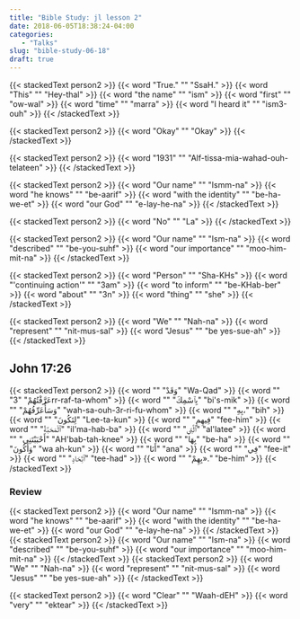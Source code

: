 ```yaml
---
title: "Bible Study: jl lesson 2"
date: 2018-06-05T18:38:24-04:00
categories:
   - "Talks"
slug: "bible-study-06-18"
draft: true
---
```


{{< stackedText person2 >}}
   {{< word "True." "" "SsaH." >}}
   {{< word "This" "" "Hey-thal" >}}
   {{< word "the name" "" "ism" >}}
   {{< word "first" "" "ow-wal" >}}
   {{< word "time" "" "marra" >}}
   {{< word "I heard it" "" "ism3-ouh" >}}
{{< /stackedText >}}

{{< stackedText person2 >}}
   {{< word "Okay" "" "Okay" >}}
{{< /stackedText >}}

{{< stackedText person2 >}}
   {{< word "1931" "" "Alf-tissa-mia-wahad-ouh-telateen" >}}
{{< /stackedText >}}

{{< stackedText person2 >}}
   {{< word "Our name" "" "Ismm-na" >}}
   {{< word "he knows" "" "be-aarif" >}}
   {{< word "with the identity" "" "be-ha-we-et" >}}
   {{< word "our God" "" "e-lay-he-na" >}}
{{< /stackedText >}}

{{< stackedText person2 >}}
   {{< word "No" "" "La" >}}
{{< /stackedText >}}

{{< stackedText person2 >}}
   {{< word "Our name" "" "Ism-na" >}}
   {{< word "described" "" "be-you-suhf" >}}
   {{< word "our importance" "" "moo-him-mit-na" >}}
{{< /stackedText >}}

{{< stackedText person2 >}}
   {{< word "Person" "" "Sha-KHs" >}}
   {{< word "'continuing action'" "" "3am" >}}
   {{< word "to inform" "" "be-KHab-ber" >}}
   {{< word "about" "" "3n" >}}
   {{< word "thing" "" "she" >}}
{{< /stackedText >}}

{{< stackedText person2 >}}
   {{< word "We" "" "Nah-na" >}}
   {{< word "represent" "" "nit-mus-sal" >}}
   {{< word "Jesus" "" "be yes-sue-ah" >}}
{{< /stackedText >}}

## John 17:26

{{< stackedText person2 >}}
   {{< word "" "وَقَدْ" "Wa-Qad" >}}
   {{< word "" "عَرَّفْتُهُمْ" "3rr-raf-ta-whom" >}}
   {{< word "" "بِٱسْمِكَ" "bi's-mik" >}}
   {{< word "" "وَسَأُعَرِّفُهُمْ" "wah-sa-ouh-3r-ri-fu-whom" >}}
   {{< word "" "بِهِ،" "bih" >}}
   {{< word "" "لِتَكُونَ" "Lee-ta-kun" >}}
   {{< word "" "فِيهِمِ" "fee-him" >}}
   {{< word "" "ٱلْمَحَبَّةُ" "il'ma-hab-ba" >}}
   {{< word "" "ٱلَّتِي" "al'latee" >}}
   {{< word "" "أَحْبَبْتَنِي" "AH'bab-tah-knee" >}}
   {{< word "" "بِهَا" "be-ha" >}}
   {{< word "" "وَأَكُونَ" "wa ah-kun" >}}
   {{< word "" "أَنَا" "ana" >}}
   {{< word "" "فِي" "fee-it" >}}
   {{< word "" "ٱتِّحَادٍ" "tee-had" >}}
   {{< word "" "بِهِمْ»." "be-him" >}}
{{< /stackedText >}}

### Review
{{< stackedText person2 >}}
   {{< word "Our name" "" "Ismm-na" >}}
   {{< word "he knows" "" "be-aarif" >}}
   {{< word "with the identity" "" "be-ha-we-et" >}}
   {{< word "our God" "" "e-lay-he-na" >}}
{{< /stackedText >}}
{{< stackedText person2 >}}
   {{< word "Our name" "" "Ism-na" >}}
   {{< word "described" "" "be-you-suhf" >}}
   {{< word "our importance" "" "moo-him-mit-na" >}}
{{< /stackedText >}}
{{< stackedText person2 >}}
   {{< word "We" "" "Nah-na" >}}
   {{< word "represent" "" "nit-mus-sal" >}}
   {{< word "Jesus" "" "be yes-sue-ah" >}}
{{< /stackedText >}}

{{< stackedText person2 >}}
   {{< word "Clear" "" "Waah-dEH" >}}
   {{< word "very" "" "ektear" >}}
{{< /stackedText >}}
